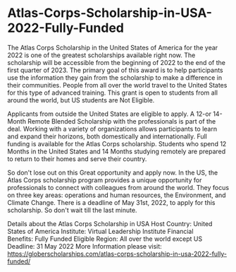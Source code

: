# Atlas-Corps-Scholarship-in-USA-2022-Fully-Funded
The Atlas Corps Scholarship in the United States of America for the year 2022 is one of the greatest scholarships available right now. The scholarship will be accessible from the beginning of 2022 to the end of the first quarter of 2023. The primary goal of this award is to help participants use the information they gain from the scholarship to make a difference in their communities. People from all over the world travel to the United States for this type of advanced training. This grant is open to students from all around the world, but US students are Not Eligible.

Applicants from outside the United States are eligible to apply. A 12-or 14-Month Remote Blended Scholarship with the professionals is part of the deal. Working with a variety of organizations allows participants to learn and expand their horizons, both domestically and internationally. Full funding is available for the Atlas Corps scholarship. Students who spend 12 Months in the United States and 14 Months studying remotely are prepared to return to their homes and serve their country.

So don't lose out on this Great opportunity and apply now. In the US, the Atlas Corps scholarship program provides a unique opportunity for professionals to connect with colleagues from around the world. They focus on three key areas: operations and human resources, the Environment, and Climate Change. There is a deadline of May 31st, 2022, to apply for this scholarship. So don't wait till the last minute.

Details about the Atlas Corps Scholarship in USA
Host Country: United States of America
Institute: Virtual Leadership Institute
Financial Benefits: Fully Funded
Eligible Region: All over the world except US
Deadline: 31 May 2022
More Information please visit: https://globerscholarships.com/atlas-corps-scholarship-in-usa-2022-fully-funded/
